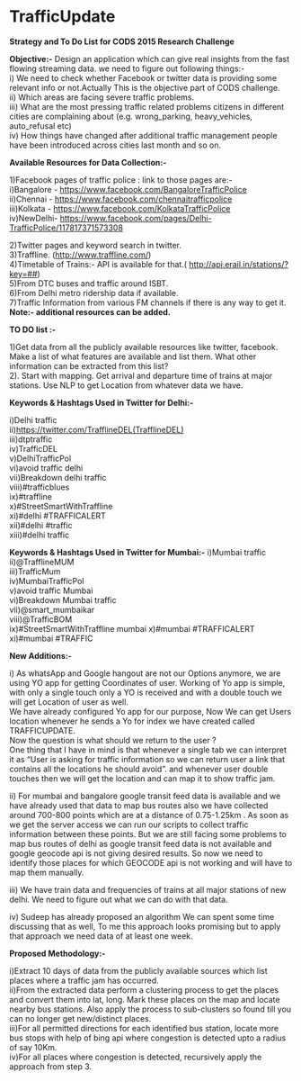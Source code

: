 TrafficUpdate
=============
<b>Strategy and To Do List for CODS 2015 Research Challenge</b>


<b>Objective:-</b> Design an application which can give real insights from the fast flowing streaming data. we need to figure out following things:-<br/>
i)  We need to check whether Facebook or twitter data is providing some relevant info or not.Actually This is the objective part of CODS challenge.<br/>
ii) Which areas are facing severe traffic problems.<br/>
iii) What are the most pressing traffic related problems citizens in different cities are complaining about (e.g. wrong_parking, heavy_vehicles, auto_refusal etc)<br/>
iv) How things have changed after additional traffic management people have been introduced across cities last month and so on.<br/>

<b>Available Resources for Data Collection:- </b>

1)Facebook pages of traffic police : link to those pages are:-<br/>
i)Bangalore - https://www.facebook.com/BangaloreTrafficPolice<br/>
ii)Chennai - https://www.facebook.com/chennaitrafficpolice<br/>
iii)Kolkata - https://www.facebook.com/KolkataTrafficPolice<br/>
iv)NewDelhi- https://www.facebook.com/pages/Delhi-TrafficPolice/117817371573308 <br/>


2)Twitter pages and keyword search in twitter.<br/>
3)Traffline. (http://www.traffline.com/)<br/>
4)Timetable of Trains:- API is available for that.( http://api.erail.in/stations/?key=##)<br/>
5)From DTC buses and traffic around ISBT.<br/>
6)From Delhi metro ridership data if available.<br/>
7)Traffic Information from various FM channels if there is any way to get it.<br/>
<b>Note:- additional resources can be added.</b><br/>



<b>TO DO list :-</b>

1)Get data from all the publicly available resources like twitter, facebook.
Make a list of what features are available and list them.
What other information can be extracted from this list?<br/>
2). Start with mapping.
Get arrival and departure time of trains at major stations.
Use NLP to get Location from whatever data we have.<br/>

<b>Keywords & Hashtags Used in Twitter for Delhi:-</b>

i)Delhi traffic<br/> 
ii)https://twitter.com/TrafflineDEL(TrafflineDEL)<br/> 
iii)dtptraffic<br/>
iv)TrafficDEL<br/>
v)DelhiTrafficPol<br/>
vi)avoid traffic delhi<br/>
vii)Breakdown delhi traffic<br/>
viii)#trafficblues<br/>
ix)#traffline<br/>
x)#StreetSmartWithTraffline<br/>
xi)#delhi #TRAFFICALERT<br/>
xii)#delhi #traffic<br/>
xiii)#delhi traffic<br/>

<b>Keywords & Hashtags Used in Twitter for Mumbai:-</b>
i)Mumbai traffic<br/>
ii)@TrafflineMUM<br/>
iii)TrafficMum<br/>
iv)MumbaiTrafficPol<br/>
v)avoid traffic Mumbai<br/>
vi)Breakdown Mumbai traffic<br/>
vii)@smart_mumbaikar<br/>
viii)@TrafficBOM<br/>
ix)#StreetSmartWithTraffline mumbai<ix>
x)#mumbai #TRAFFICALERT<br/> 
xi)#mumbai #TRAFFIC<br/>

<b>New Additions:-</b>

i) As whatsApp and Google hangout are not our Options anymore, we are using YO app for getting Coordinates of user. Working of Yo app is simple, with only a single touch only a YO is received and with a double touch we will get Location of user as well.<br/>
We have already configured Yo app for our purpose, Now We can get Users location whenever he sends a Yo for index we have created called TRAFFICUPDATE.<br/>
Now the question is what should we return to the user ?<br/>
One thing that I have in mind is that whenever a single tab we can interpret it as “User is asking for traffic information so we can return user a link that contains all the locations he should avoid”.
and whenever user double touches then we will get the location and can map it to show traffic jam.<br/>

ii) For mumbai and bangalore google transit feed data is available and we have already used that data to map bus routes also we have collected around 700-800 points which are at a distance of 0.75-1.25km . As soon as we get the server access we can run our scripts to collect traffic information between these points. But we are still facing some problems to map bus routes of delhi as google transit feed data is not available and google geocode api is not giving desired results.  So now we need to identify those places for which GEOCODE api is not working and will have to map them manually.<br/>

iii)  We have train data and frequencies of trains at all major stations of new delhi. We need to figure out what we can do with that data.<br/>

iv) Sudeep  has already proposed an algorithm We can spent some time discussing  that 
as well, To me this approach looks promising but to apply that approach we need data of at least one week.<br/>


<b>Proposed Methodology:-</b>

i)Extract 10 days of data from the publicly available sources which list places where a traffic jam has occurred. <br/>
ii)From the extracted data perform a clustering process to get the places and convert them into lat, long. Mark these places on the map and locate nearby bus stations. Also apply the process to sub-clusters so found till you can no longer get new/distinct places.<br/>
iii)For all permitted directions for each identified bus station, locate more bus stops with help of bing api where congestion is detected upto a radius of say 10Km.<br/>
iv)For all places where congestion is detected, recursively apply the approach from step 3.<br/>
